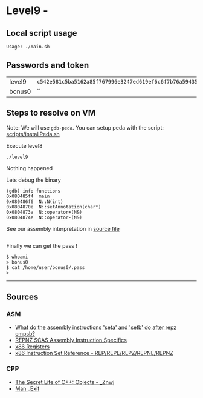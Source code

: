 # Level9 -

## Local script usage

```shell
Usage: ./main.sh
```

## Passwords and token

|        |                                                                    |
| ------ | ------------------------------------------------------------------ |
| level9 | `c542e581c5ba5162a85f767996e3247ed619ef6c6f7b76a59435545dc6259f8a` |
| bonus0 | ``                                                                 |

## Steps to resolve on VM

Note: We will use `gdb-peda`. You can setup peda with the script: [scripts/installPeda.sh](../../scripts/installPeda.sh)

Execute level8

```shell
./level9
```

Nothing happened

Lets debug the binary

```shell
(gdb) info functions
0x080485f4  main
0x080486f6  N::N(int)
0x0804870e  N::setAnnotation(char*)
0x0804873a  N::operator+(N&)
0x0804874e  N::operator-(N&)

```

See our assembly interpretation in [source file](../source.c)

```shell

```

Finally we can get the pass !

```shell
$ whoami
> bonus0
$ cat /home/user/bonus0/.pass
>
```

---

## Sources

### ASM

- [What do the assembly instructions 'seta' and 'setb' do after repz cmpsb?](https://stackoverflow.com/questions/44630262/what-do-the-assembly-instructions-seta-and-setb-do-after-repz-cmpsb/44630741)
- [REPNZ SCAS Assembly Instruction Specifics](https://stackoverflow.com/questions/26783797/repnz-scas-assembly-instruction-specifics)
- [x86 Registers](https://www.eecg.utoronto.ca/~amza/www.mindsec.com/files/x86regs.html)
- [x86 Instruction Set Reference - REP/REPE/REPZ/REPNE/REPNZ](https://c9x.me/x86/html/file_module_x86_id_279.html)

### CPP

- [The Secret Life of C++: Objects - \_Znwj](http://web.mit.edu/tibbetts/Public/inside-c/www/objects.html)
- [Man \_Exit](https://en.cppreference.com/w/cpp/utility/program/_Exit)
